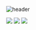 ![header](https://capsule-render.vercel.app/api?type=slice&color=auto&height=200&section=header&text=Hello~Heesane!&fontSize=50&animation=twinkling&fontAlign=80)

<!---
BADGE
https://img.shields.io/badge/<LABEL>-<MESSAGE>-<COLOR>
--->
<a href="http://www.codinghhs.tech" target="_blank"><img src="https://img.shields.io/badge/Python-black?style=python&logo=python&logoColor=white"/></a>
<a href="http://www.codinghhs.tech" target="_blank"><img src="https://img.shields.io/badge/MySQL-white?style=logitech&logo=mysql&logoColor=gray"/></a>
<a href="http://www.codinghhs.tech" target="_blank"><img src="https://img.shields.io/badge/Docker-2496ED?style=logitech&logo=docker&logoColor=white"/></a>

<!---
heesane/heesane is a ✨ special ✨ repository because its `README.md` (this file) appears on your GitHub profile.
You can click the Preview link to take a look at your changes.
--->
